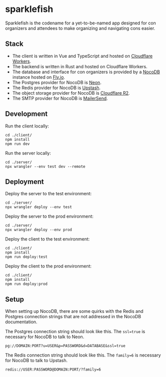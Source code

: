 # sparklefish

Sparklefish is the codename for a yet-to-be-named app designed for con
organizers and attendees to make organizing and navigating cons easier.

## Stack

- The client is written in Vue and TypeScript and hosted on [Cloudflare
  Workers](https://developers.cloudflare.com/workers/).
- The backend is written in Rust and hosted on Cloudflare Workers.
- The database and interface for con organizers is provided by a
  [NocoDB](https://nocodb.com/) instance hosted on [Fly.io](https://fly.io/).
- The Postgres provider for NocoDB is [Neon](https://neon.tech).
- The Redis provider for NocoDB is [Upstash](https://upstash.com/).
- The object storage provider for NocoDB is [Cloudflare
  R2](https://developers.cloudflare.com/r2/).
- The SMTP provider for NocoDB is [MailerSend](https://www.mailersend.com/).

## Development

Run the client locally:

```
cd ./client/
npm install
npm run dev
```

Run the server locally:

```
cd ./server/
npx wrangler --env test dev --remote
```

## Deployment

Deploy the server to the test environment:

```shell
cd ./server/
npx wrangler deploy --env test
```

Deploy the server to the prod environment:

```shell
cd ./server/
npx wrangler deploy --env prod
```

Deploy the client to the test environment:

```
cd ./client/
npm install
npm run deploy:test
```

Deploy the client to the prod environment:

```
cd ./client/
npm install
npm run deploy:prod
```

## Setup

When setting up NocoDB, there are some quirks with the Redis and Postgres
connection strings that are not addressed in the NocoDB documentation.

The Postgres connection string should look like this. The `ssl=true` is
necessary for NocoDB to talk to Neon.

```
pg://DOMAIN:PORT?u=USER&p=PASSWORD&d=DATABASE&ssl=true
```

The Redis connection string should look like this. The `family=6` is necessary
for NocoDB to talk to Upstash.

```
redis://USER:PASSWORD@DOMAIN:PORT/?family=6
```
